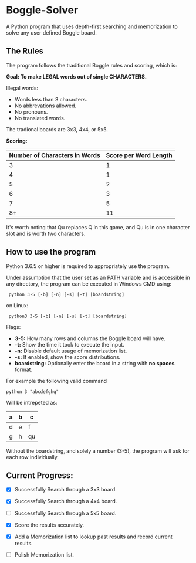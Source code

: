 # Boggle-Solver

A Python program that uses depth-first searching and memorization to solve any user defined Boggle board.

## The Rules
The program follows the traditional Boggle rules and scoring, which is:

**Goal: To make LEGAL words out of single CHARACTERS.**

Illegal words: 
- Words less than 3 characters.
- No abbrevations allowed. 
- No pronouns. 
- No translated words.
    
The tradional boards are 3x3, 4x4, or 5x5.

**Scoring:**

| Number of Characters in Words | Score per Word Length |
| ------------- | ------------- |
| 3  | 1  |
| 4  | 1  |
| 5  | 2  |
| 6  | 3  |
| 7  | 5  |
| 8+  | 11 |

It's worth noting that Qu replaces Q in this game, and Qu is in one character slot and is worth two characters.

## How to use the program

Python 3.6.5 or higher is required to appropriately use the program.

Under assumption that the user set as an PATH variable and is accessible in any directory, the program can be executed in Windows CMD using:
```
 python 3-5 [-b] [-n] [-s] [-t] [boardstring]
```
on Linux:
```
 python3 3-5 [-b] [-n] [-s] [-t] [boardstring]
```
Flags:
 - **3-5:** How many rows and columns the Boggle board will have.
 - **-t:** Show the time it took to execute the input.
 - **-n:** Disable default usage of memorization list. 
 - **-s:** If enabled, show the score distributions.
 - **boardstring:** Optionally enter the board in a string with **no spaces** format.
 
 For example the following valid command 
```
python 3 "abcdefghq"
```
Will be intrepeted as:

| a | b | c |
| - | - | - | 
| d  | e  | f |
| g  | h  | qu |

Without the boardstring, and solely a number (3-5), the program will ask for each row individually.

## Current Progress:

- [x] Successfully Search through a 3x3 board.
- [x] Successfully Search through a 4x4 board.
- [ ] Successfully Search through a 5x5 board.

- [x] Score the results accurately.

- [x] Add a Memorization list to lookup past results and record current results.
- [ ] Polish Memorization list.

